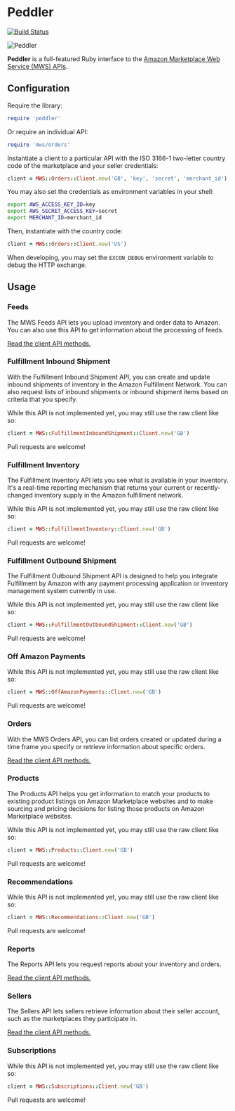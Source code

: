 # Peddler

[![Build Status][travis]][badge]

![Peddler][mussels]

**Peddler** is a full-featured Ruby interface to the [Amazon Marketplace Web Service (MWS) APIs][docs].

## Configuration

Require the library:

```ruby
require 'peddler'
```

Or require an individual API:

```ruby
require 'mws/orders'
```

Instantiate a client to a particular API with the ISO 3166-1 two-letter country code of the marketplace and your seller credentials:

```ruby
client = MWS::Orders::Client.new('GB', 'key', 'secret', 'merchant_id')
```

You may also set the credentials as environment variables in your shell:

```sh
export AWS_ACCESS_KEY_ID=key
export AWS_SECRET_ACCESS_KEY=secret
export MERCHANT_ID=merchant_id
```

Then, instantiate with the country code:

```ruby
client = MWS::Orders::Client.new('US')
```

When developing, you may set the `EXCON_DEBUG` environment variable to debug the HTTP exchange.

## Usage

### Feeds

The MWS Feeds API lets you upload inventory and order data to Amazon. You can also use this API to get information about the processing of feeds.

[Read the client API methods.][feeds-api]

### Fulfillment Inbound Shipment

With the Fulfillment Inbound Shipment API, you can create and update inbound shipments of inventory in the Amazon Fulfillment Network. You can also request lists of inbound shipments or inbound shipment items based on criteria that you specify.

While this API is not implemented yet, you may still use the raw client like so:

```ruby
client = MWS::FulfillmentInboundShipment::Client.new('GB')
```

Pull requests are welcome!

### Fulfillment Inventory

The Fulfillment Inventory API lets you see what is available in your inventory. It's a real-time reporting mechanism that returns your current or recently-changed inventory supply in the Amazon fulfillment network.

While this API is not implemented yet, you may still use the raw client like so:

```ruby
client = MWS::FulfillmentInventory::Client.new('GB')
```

Pull requests are welcome!

### Fulfillment Outbound Shipment

The Fulfillment Outbound Shipment API is designed to help you integrate Fulfillment by Amazon with any payment processing application or inventory management system currently in use.

While this API is not implemented yet, you may still use the raw client like so:

```ruby
client = MWS::FulfillmentOutboundShipment::Client.new('GB')
```

Pull requests are welcome!

### Off Amazon Payments

While this API is not implemented yet, you may still use the raw client like so:

```ruby
client = MWS::OffAmazonPayments::Client.new('GB')
```

Pull requests are welcome!

### Orders

With the MWS Orders API, you can list orders created or updated during a time frame you specify or retrieve information about specific orders.

[Read the client API methods.][orders-api]

### Products

The Products API helps you get information to match your products to existing product listings on Amazon Marketplace websites and to make sourcing and pricing decisions for listing those products on Amazon Marketplace websites.

While this API is not implemented yet, you may still use the raw client like so:

```ruby
client = MWS::Products::Client.new('GB')
```

Pull requests are welcome!

### Recommendations

While this API is not implemented yet, you may still use the raw client like so:

```ruby
client = MWS::Recommendations::Client.new('GB')
```

Pull requests are welcome!

### Reports

The Reports API lets you request reports about your inventory and orders.

[Read the client API methods.][reports-api]

### Sellers

The Sellers API lets sellers retrieve information about their seller account, such as the marketplaces they participate in.

[Read the client API methods.][sellers-api]

### Subscriptions

While this API is not implemented yet, you may still use the raw client like so:

```ruby
client = MWS::Subscriptions::Client.new('GB')
```

Pull requests are welcome!

[travis]: https://travis-ci.org/papercavalier/peddler.png
[badge]:https://travis-ci.org/papercavalier/peddler
[mussels]: http://f.cl.ly/items/0W3V0A1Z110Q0x461b3H/mussels.jpeg
[docs]: https://developer.amazonservices.com/gp/mws/docs.html
[feeds-api]: https://github.com/papercavalier/peddler/blob/master/lib/mws/feeds/client.rb
[orders-api]: https://github.com/papercavalier/peddler/blob/master/lib/mws/orders/client.rb
[reports-api]: https://github.com/papercavalier/peddler/blob/master/lib/mws/orders/client.rb
[sellers-api]: https://github.com/papercavalier/peddler/blob/master/lib/mws/sellers/client.rb
